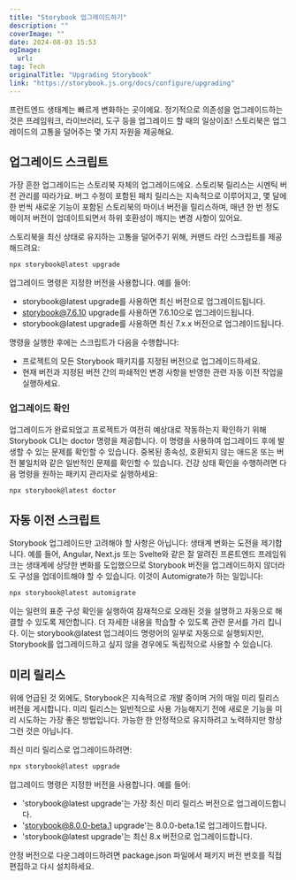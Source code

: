 ```yaml
---
title: "Storybook 업그레이드하기"
description: ""
coverImage: ""
date: 2024-08-03 15:53
ogImage: 
  url: 
tag: Tech
originalTitle: "Upgrading Storybook"
link: "https://storybook.js.org/docs/configure/upgrading"
---
```





프런트엔드 생태계는 빠르게 변화하는 곳이에요. 정기적으로 의존성을 업그레이드하는 것은 프레임워크, 라이브러리, 도구 등을 업그레이드 할 때의 일상이죠! 스토리북은 업그레이드의 고통을 덜어주는 몇 가지 자원을 제공해요.

## 업그레이드 스크립트

가장 흔한 업그레이드는 스토리북 자체의 업그레이드에요. 스토리북 릴리스는 시멘틱 버전 관리를 따라가요. 버그 수정이 포함된 패치 릴리스는 지속적으로 이루어지고, 몇 달에 한 번씩 새로운 기능이 포함된 스토리북의 마이너 버전을 릴리스하며, 매년 한 번 정도 메이저 버전이 업데이트되면서 하위 호환성이 깨지는 변경 사항이 있어요.

스토리북을 최신 상태로 유지하는 고통을 덜어주기 위해, 커맨드 라인 스크립트를 제공해드려요:



```js
npx storybook@latest upgrade
```

업그레이드 명령은 지정한 버전을 사용합니다. 예를 들어:

- storybook@latest upgrade를 사용하면 최신 버전으로 업그레이드됩니다.
- storybook@7.6.10 upgrade를 사용하면 7.6.10으로 업그레이드됩니다.
- storybook@latest upgrade를 사용하면 최신 7.x.x 버전으로 업그레이드됩니다.

명령을 실행한 후에는 스크립트가 다음을 수행합니다:



- 프로젝트의 모든 Storybook 패키지를 지정된 버전으로 업그레이드하세요.
- 현재 버전과 지정된 버전 간의 파쇄적인 변경 사항을 반영한 관련 자동 이전 작업을 실행하세요.

### 업그레이드 확인

업그레이드가 완료되었고 프로젝트가 여전히 예상대로 작동하는지 확인하기 위해 Storybook CLI는 doctor 명령을 제공합니다. 이 명령을 사용하여 업그레이드 후에 발생할 수 있는 문제를 확인할 수 있습니다. 중복된 종속성, 호환되지 않는 애드온 또는 버전 불일치와 같은 일반적인 문제를 확인할 수 있습니다. 건강 상태 확인을 수행하려면 다음 명령을 원하는 패키지 관리자로 실행하세요:

```js
npx storybook@latest doctor
```



## 자동 이전 스크립트

Storybook 업그레이드만 고려해야 할 사항은 아닙니다: 생태계 변화는 도전을 제기합니다. 예를 들어, Angular, Next.js 또는 Svelte와 같은 잘 알려진 프론트엔드 프레임워크는 생태계에 상당한 변화를 도입했으므로 Storybook 버전을 업그레이드하지 않더라도 구성을 업데이트해야 할 수 있습니다. 이것이 Automigrate가 하는 일입니다:

```js
npx storybook@latest automigrate
```

이는 일련의 표준 구성 확인을 실행하여 잠재적으로 오래된 것을 설명하고 자동으로 해결할 수 있도록 제안합니다. 더 자세한 내용을 학습할 수 있도록 관련 문서를 가리 킵니다. 이는 storybook@latest 업그레이드 명령어의 일부로 자동으로 실행되지만, Storybook를 업그레이드하고 싶지 않을 경우에도 독립적으로 사용할 수 있습니다.



## 미리 릴리스

위에 언급된 것 외에도, Storybook은 지속적으로 개발 중이며 거의 매일 미리 릴리스 버전을 게시합니다. 미리 릴리스는 일반적으로 사용 가능해지기 전에 새로운 기능을 미리 시도하는 가장 좋은 방법입니다. 가능한 한 안정적으로 유지하려고 노력하지만 항상 그런 것은 아닙니다.

최신 미리 릴리스로 업그레이드하려면:

```js
npx storybook@latest upgrade
```



업그레이드 명령은 지정한 버전을 사용합니다. 예를 들어:

- 'storybook@latest upgrade'는 가장 최신 미리 릴리스 버전으로 업그레이드합니다.
- 'storybook@8.0.0-beta.1 upgrade'는 8.0.0-beta.1로 업그레이드합니다.
- 'storybook@latest upgrade'는 최신 8.x 버전으로 업그레이드합니다.

안정 버전으로 다운그레이드하려면 package.json 파일에서 패키지 버전 번호를 직접 편집하고 다시 설치하세요.